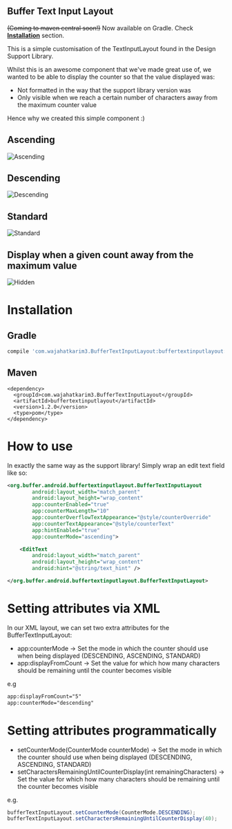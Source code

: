 Buffer Text Input Layout
-------------------------

~~(Coming to maven central soon!)~~
Now available on Gradle. Check [**Installation**](https://github.com/wajahatkarim3/BufferTextInputLayout#installation) section.

This is a simple customisation of the TextInputLayout found in the Design Support Library.

Whilst this is an awesome component that we've made great use of, we wanted to be able to display
the counter so that the value displayed was:

- Not formatted in the way that the support library version was
- Only visible when we reach a certain number of characters away from the maximum counter value

Hence why we created this simple component :)

## Ascending

![Ascending](/art/ascending.gif)

## Descending

![Descending](/art/descending.gif)

## Standard

![Standard](/art/standard.gif)


## Display when a given count away from the maximum value

![Hidden](/art/hidden.gif)

# Installation

## Gradle
```groovy
compile 'com.wajahatkarim3.BufferTextInputLayout:buffertextinputlayout:1.2.0'
```

## Maven
```
<dependency>
  <groupId>com.wajahatkarim3.BufferTextInputLayout</groupId>
  <artifactId>buffertextinputlayout</artifactId>
  <version>1.2.0</version>
  <type>pom</type>
</dependency>
```

# How to use

In exactly the same way as the support library! Simply wrap an edit text field like so:

```xml
<org.buffer.android.buffertextinputlayout.BufferTextInputLayout
        android:layout_width="match_parent"
        android:layout_height="wrap_content"
        app:counterEnabled="true"
        app:counterMaxLength="10"
        app:counterOverflowTextAppearance="@style/counterOverride"
        app:counterTextAppearance="@style/counterText"
        app:hintEnabled="true"
        app:counterMode="ascending">

    <EditText
        android:layout_width="match_parent"
        android:layout_height="wrap_content"
        android:hint="@string/text_hint" />

</org.buffer.android.buffertextinputlayout.BufferTextInputLayout>
```

# Setting attributes via XML

In our XML layout, we can set two extra attributes for the BufferTextInputLayout:

- app:counterMode -> Set the mode in which the counter should use when being displayed (DESCENDING, ASCENDING, STANDARD)
- app:displayFromCount -> Set the value for which how many characters should be remaining until the counter becomes visible

e.g

```xml
app:displayFromCount="5"
app:counterMode="descending"
```


# Setting attributes programmatically

- setCounterMode(CounterMode counterMode) -> Set the mode in which the counter should use when being displayed (DESCENDING, ASCENDING, STANDARD)
- setCharactersRemainingUntilCounterDisplay(int remainingCharacters) -> Set the value for which how many characters should be remaining until the counter becomes visible

e.g.
```java
bufferTextInputLayout.setCounterMode(CounterMode.DESCENDING);
bufferTextInputLayout.setCharactersRemainingUntilCounterDisplay(40);
```
